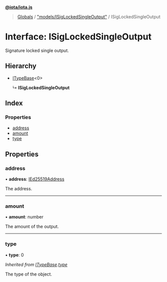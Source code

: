 **[@iota/iota.js](../README.md)**

> [Globals](../README.md) / ["models/ISigLockedSingleOutput"](../modules/_models_isiglockedsingleoutput_.md) / ISigLockedSingleOutput

# Interface: ISigLockedSingleOutput

Signature locked single output.

## Hierarchy

* [ITypeBase](_models_itypebase_.itypebase.md)<0\>

  ↳ **ISigLockedSingleOutput**

## Index

### Properties

* [address](_models_isiglockedsingleoutput_.isiglockedsingleoutput.md#address)
* [amount](_models_isiglockedsingleoutput_.isiglockedsingleoutput.md#amount)
* [type](_models_isiglockedsingleoutput_.isiglockedsingleoutput.md#type)

## Properties

### address

•  **address**: [IEd25519Address](_models_ied25519address_.ied25519address.md)

The address.

___

### amount

•  **amount**: number

The amount of the output.

___

### type

•  **type**: 0

*Inherited from [ITypeBase](_models_itypebase_.itypebase.md).[type](_models_itypebase_.itypebase.md#type)*

The type of the object.
